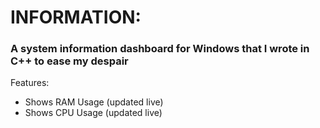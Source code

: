 # INFORMATION:
### **A system information dashboard for Windows that I wrote in C++ to ease my despair**

Features:
- Shows RAM Usage (updated live)
- Shows CPU Usage (updated live)

